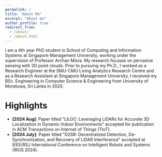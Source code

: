 ```yaml
---
permalink: /
title: "About Me"
excerpt: "About me"
author_profile: true
redirect_from: 
  - /about/
  - /about.html
---
```


I am a 4th year PhD student in School of Computing and Information Systems at Singapore Management University, working under the supervision of Professor Archan Misra. My research focuses on pervasive sensing with 3D point clouds. Prior to pursuing my Ph.D., I worked as a Research Engineer at the SMU-CMU Living Analytics Research Centre and as a Research Assistant at Singapore Management University. I received my BSc. Engineering in Computer Science & Engineering from University of Moratuwa, Sri Lanka in 2020.

# Highlights

- **[2024 Aug]**: Paper titled "LILOC: Leveraging LiDARs for Accurate 3D Localization in Dynamic Indoor Environments" accepted for publication in ACM Transactions on Internet of Things (TIoT).
- **[2024 July]**: Paper titled "D2SR: Decentralized Detection, De-Synchronization, and Recovery of LiDAR Interference" accepted at IEEE/RSJ International Conference on Intelligent Robots and Systems (IROS 2024).


